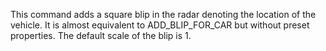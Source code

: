 This command adds a square blip in the radar denoting the location of the vehicle. It is almost equivalent to ADD_BLIP_FOR_CAR but without preset properties. The default scale of the blip is 1. 